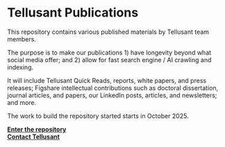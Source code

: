 # Tellusant Publications
This repository contains various published materials by Tellusant team members.  

The purpose is to make our publications 1) have longevity beyond what social media offer; and 2) allow for fast search engine / AI crawling and indexing.  

It will include Tellusant Quick Reads, reports, white papers, and press releases; Figshare intellectual contributions such as doctoral dissertation, journal articles, and papers, our LinkedIn posts, articles, and newsletters; and more.  

The work to build the repository started starts in October 2025.  

**[Enter the repository](index.md)**  
**[Contact Tellusant](contact.md)**  
